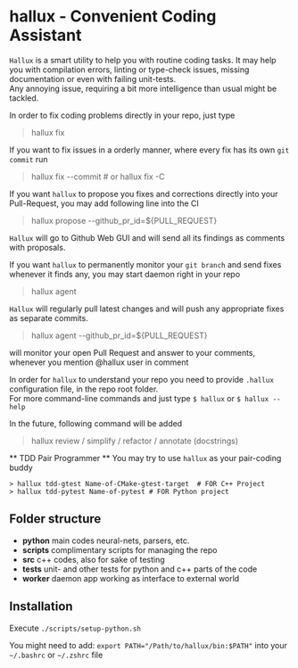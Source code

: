 # hallux - Convenient Coding Assistant

`Hallux` is a smart utility to help you with routine coding tasks. It may help you with compilation errors, linting or type-check issues, missing documentation or even with failing unit-tests.      
Any annoying issue, requiring a bit more intelligence than usual might be tackled. 

In order to fix coding problems directly in your repo, just type  
> hallux fix  

If you want to fix issues in a orderly manner, where every fix has its own `git commit` run
> hallux fix --commit  # or hallux fix -C 

If you want `hallux` to propose you fixes and corrections directly into your Pull-Request, you may add following line into the CI
> hallux propose --github_pr_id=${PULL_REQUEST}

`Hallux` will go to Github Web GUI and will send all its findings as comments with proposals.

If you want `hallux` to permanently monitor your `git branch` and send fixes whenever it finds any, you may start daemon right in your repo 
> hallux agent

`Hallux` will regularly pull latest changes and will push any appropriate fixes as separate commits.

> hallux agent --github_pr_id=${PULL_REQUEST}

will monitor your open Pull Request and answer to your comments, whenever you mention @hallux user in comment 


In order for `hallux` to understand your repo you need to provide `.hallux` configuration file, in the repo root folder.  
For more command-line commands and just type `$ hallux` or `$ hallux --help` 

In the future,  following command will be added

> hallux review / simplify / refactor / annotate (docstrings)

** TDD Pair Programmer **
You may try to use `hallux` as your pair-coding buddy    
```
> hallux tdd-gtest Name-of-CMake-gtest-target  # FOR C++ Project 
> hallux tdd-pytest Name-of-pytest # FOR Python project
```

## Folder structure

* **python** main codes neural-nets, parsers, etc. 
* **scripts** complimentary scripts for managing the repo
* **src** c++ codes, also for sake of testing
* **tests** unit- and other tests for python and c++ parts of the code
* **worker** daemon app working as interface to external world 


## Installation

Execute
`./scripts/setup-python.sh`

You might need to add: `export PATH="/Path/to/hallux/bin:$PATH"`
into your `~/.bashrc` or `~/.zshrc` file

